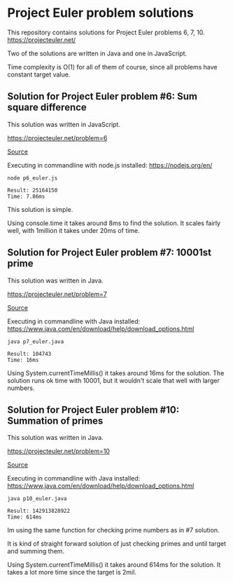 # Project Euler problem solutions
This repository contains solutions for Project Euler problems 6, 7, 10.
https://projecteuler.net/

Two of the solutions are written in Java and one in JavaScript.

Time complexity is O(1) for all of them of course, since all problems have constant target value.

## Solution for Project Euler problem #6: Sum square difference
This solution was written in JavaScript.

https://projecteuler.net/problem=6

[Source](https://github.com/ohuji/euler-problems/blob/main/p6_euler.js)

Executing in commandline with node.js installed:
https://nodejs.org/en/

```
node p6_euler.js

Result: 25164150
Time: 7.86ms
```

This solution is simple. 

Using console.time it takes around 8ms to find the solution. It scales fairly well, with 1million it takes under 20ms of time.

## Solution for Project Euler problem #7: 10001st prime
This solution was written in Java.

https://projecteuler.net/problem=7

[Source](https://github.com/ohuji/euler-problems/blob/main/p7_euler.java)

Executing in commandline with Java installed:
https://www.java.com/en/download/help/download_options.html

```
java p7_euler.java

Result: 104743
Time: 16ms
```
Using System.currentTimeMillis() it takes around 16ms for the solution. The solution runs ok time with 10001, but it wouldn't scale that well with larger numbers.

## Solution for Project Euler problem #10: Summation of primes
This solution was written in Java.

https://projecteuler.net/problem=10

[Source](https://github.com/ohuji/euler-problems/blob/main/p10_euler.java)

Executing in commandline with Java installed:
https://www.java.com/en/download/help/download_options.html

```
java p10_euler.java

Result: 142913828922
Time: 614ms
```
Im using the same function for checking prime numbers as in #7 solution.

It is kind of straight forward solution of just checking primes and until target and summing them. 

Using System.currentTimeMillis() it takes around 614ms for the solution. It takes a lot more time since the target is 2mil. 

